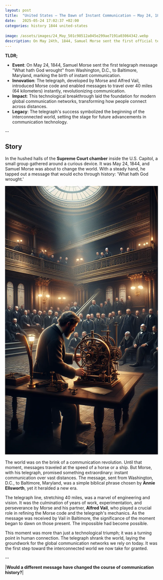 ```yaml
---
layout: post
title:  "United States – The Dawn of Instant Communication – May 24, 1844"
date:   2025-05-24 17:02:37 +02:00
categories: history 1844 united-states

image: /assets/images/24_May_501c98512a045e299ae7191a03064342.webp
description: On May 24th, 1844, Samuel Morse sent the first official telegraph message from Washington, D.C., to Baltimore, Maryland. The message read 'What hath God wrought,' marking a significant milestone in communication technology.
---
```


**TLDR;**
- **Event**: On May 24, 1844, Samuel Morse sent the first telegraph message "What hath God wrought" from Washington, D.C., to Baltimore, Maryland, marking the birth of instant communication.
- **Innovation**: The telegraph, developed by Morse and Alfred Vail, introduced Morse code and enabled messages to travel over 40 miles (64 kilometers) instantly, revolutionizing communication.
- **Impact**: This technological breakthrough laid the foundation for modern global communication networks, transforming how people connect across distances.
- **Legacy**: The telegraph's success symbolized the beginning of the interconnected world, setting the stage for future advancements in communication technology.

--


## Story
In the hushed halls of the **Supreme Court chamber** inside the U.S. Capitol, a small group gathered around a curious device. It was May 24, 1844, and Samuel Morse was about to change the world. With a steady hand, he tapped out a message that would echo through history: 'What hath God wrought.'

![Image](/assets/images/24_May_501c98512a045e299ae7191a03064342.webp)

The world was on the brink of a communication revolution. Until that moment, messages traveled at the speed of a horse or a ship. But Morse, with his telegraph, promised something extraordinary: instant communication over vast distances. The message, sent from Washington, D.C., to Baltimore, Maryland, was a simple biblical phrase chosen by **Annie Ellsworth**, yet it heralded a new era.

The telegraph line, stretching 40 miles, was a marvel of engineering and vision. It was the culmination of years of work, experimentation, and perseverance by Morse and his partner, **Alfred Vail**, who played a crucial role in refining the Morse code and the telegraph's mechanics. As the message was received by Vail in Baltimore, the significance of the moment began to dawn on those present. The impossible had become possible.

This moment was more than just a technological triumph; it was a turning point in human connection. The telegraph shrank the world, laying the groundwork for the global communication networks we rely on today. It was the first step toward the interconnected world we now take for granted.


--

|**Would a different message have changed the course of communication history?**|

